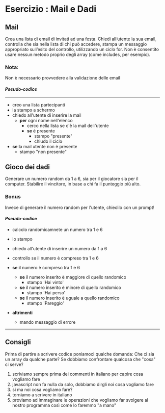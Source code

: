 # Esercizio : Mail e Dadi

## Mail
Crea una lista di email di invitati ad una festa.
Chiedi all’utente la sua email, controlla che sia nella lista di chi può accedere, stampa un messaggio appropriato sull’esito del controllo, utilizzando un ciclo for.
Non è consentito usare nessun metodo proprio degli array (come includes, per esempio).

### Nota:

Non è necessario provvedere alla validazione delle email

#### *Pseudo-codice*
---
- creo una lista partecipanti
- la stampo a schermo
- chiedo all'utente di inserire la mail
    - **per** ogni nome nell'elenco
        - cerco nella lista se c'è la mail dell'utente 
        - **se** è presente
            - stampo "presente"
            - chiudo il ciclo
- **se** la mail utente non è presente
    - stampo "non presente" 

## Gioco dei dadi
Generare un numero random da 1 a 6, sia per il giocatore sia per il computer.
Stabilire il vincitore, in base a chi fa il punteggio più alto.
### Bonus
Invece di generare il numero random per l'utente, chiedilo con un prompt!

#### *Pseudo-codice*

- calcolo randomicamnete un numero tra 1 e 6
- lo stampo
- chiedo all'utente di inserire un numero da 1 a 6 
- controllo se il numero è compreso tra 1 e 6 
- **se** il numero è compreso tra 1 e 6
    - **se** il numero inserito è maggiore di quello randomico
        - stampo 'Hai vinto'
    - **se** il numero inserito è minore di quello randomico
        - stampo 'Hai perso'
    - **se** il numero inserito è uguale a quello randomico
        - stampo 'Pareggio'

- **altrimenti** 
    - mando messaggio di errore
---


## Consigli
Prima di partire a scrivere codice poniamoci qualche domanda:
Che ci sia un array da qualche parte?
Se dobbiamo confrontare qualcosa che "cosa" ci serve?

1. scriviamo sempre prima dei commenti in italiano per capire cosa vogliamo fare
2. javascript non fa nulla da solo, dobbiamo dirgli noi cosa vogliamo fare
3. si ma noi cosa vogliamo fare?
4. torniamo a scrivere in italiano
5. proviamo ad immaginare le operazioni che vogliamo far svolgere al nostro programma così come lo faremmo "a mano"
